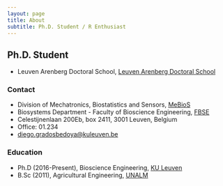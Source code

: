 ```yaml
---
layout: page
title: About
subtitle: Ph.D. Student / R Enthusiast
---
```


##  Ph.D. Student
* Leuven Arenberg Doctoral School, [Leuven Arenberg Doctoral School](https://set.kuleuven.be/phd) 

### Contact
* Division of Mechatronics, Biostatistics and Sensors, [MeBioS](http://www.biw.kuleuven.be/biosyst/mebios)
* Biosystems Department - Faculty of Bioscience Engineering, [FBSE](https://www.biw.kuleuven.be/english)
* Celestijnenlaan 200Eb, box 2411, 3001 Leuven, Belgium
* Office: 01.234 
* [diego.gradosbedoya@kuleuven.be](mailto:diego.gradosbedoya@kuleuven.be)

### Education
* Ph.D (2016-Present), Bioscience Engineering, [KU Leuven](https://www.kuleuven.be/kuleuven/)
* B.Sc (2011), Agricultural Engineering, [UNALM](http://www.lamolina.edu.pe/portada/)
